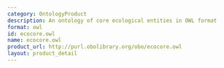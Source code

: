 ```yaml
---
category: OntologyProduct
description: An ontology of core ecological entities in OWL format
format: owl
id: ecocore.owl
name: ecocore.owl
product_url: http://purl.obolibrary.org/obo/ecocore.owl
layout: product_detail
---
```

